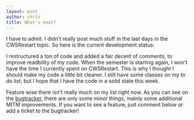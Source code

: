 ```yaml
---
layout: post
author: chris
title: What's next?
---
```

I have to admit. I didn't really post much stuff in the last days in the CWSRestart topic. So here is the current development status:

I restructured a ton of code and added a fair decent of comments, to improve readbility of my code. When the semester is starting again, I won't have the time I currently spent on CWSRestart. This is why I thought I should make my code a little bit cleaner. I still have some classes on my to do list, but I hope that I have the code in a solid state this week.

Feature wise there isn't really much on my list right now. As you can see on the [bugtracker](https://github.com/ChrisK91/CWSRestart/issues?state=open&labels=enhancement), there are only some minor things, mainly some additional MITM improvements. If you want to see a feature, just comment below or add a ticket to the bugtracker!